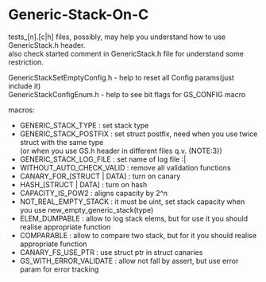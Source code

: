 # Generic-Stack-On-C

tests_[n].[c|h] files, possibly, may help you understand how to use GenericStack.h header.  
also check started comment in GenericStack.h file for understand some restriction.  

GenericStackSetEmptyConfig.h - help to reset all Config params(just include it)  
GenericStackConfigEnum.h - help to see bit flags for GS_CONFIG macro

macros:  
- GENERIC_STACK_TYPE : set stack type  
- GENERIC_STACK_POSTFIX : set struct postfix, need when you use twice struct with the same type  
(or when you use GS.h header in different files q.v. {NOTE:3})       
- GENERIC_STACK_LOG_FILE : set name of log file  :|  
- WITHOUT_AUTO_CHECK_VALID : remove all validation functions  
- CANARY_FOR_[STRUCT | DATA] : turn on canary  
- HASH_[STRUCT | DATA] : turn on hash  
- CAPACITY_IS_POW2 : aligns capacity by 2^n  
- NOT_REAL_EMPTY_STACK : it must be uint, set stack capacity when you use new_empty_generic_stack(type)     
- ELEM_DUMPABLE : allow to log stack elems, but for use it you should realise appropriate function  
- COMPARABLE : allow to compare two stack, but for it you should realise appropriate function  
- CANARY_FS_USE_PTR : use struct ptr in struct canaries  
- GS_WITH_ERROR_VALIDATE : allow not fall by assert, but use error param for error tracking  
